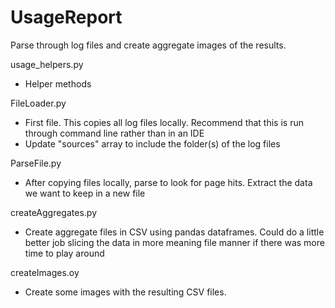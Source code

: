 # UsageReport
Parse through log files and create aggregate images of the results.  

usage_helpers.py
 - Helper methods 

FileLoader.py 
 - First file.  This copies all log files locally.  Recommend that this is run through command line rather than in an IDE
 - Update "sources" array to include the folder(s) of the log files

ParseFile.py
 - After copying files locally, parse to look for page hits.  Extract the data we want to keep in a new file

createAggregates.py
 - Create aggregate files in CSV using pandas dataframes.  Could do a little better job slicing the data in more meaning file manner if there was more time to play around

createImages.oy
 - Create some images with the resulting CSV files.  
